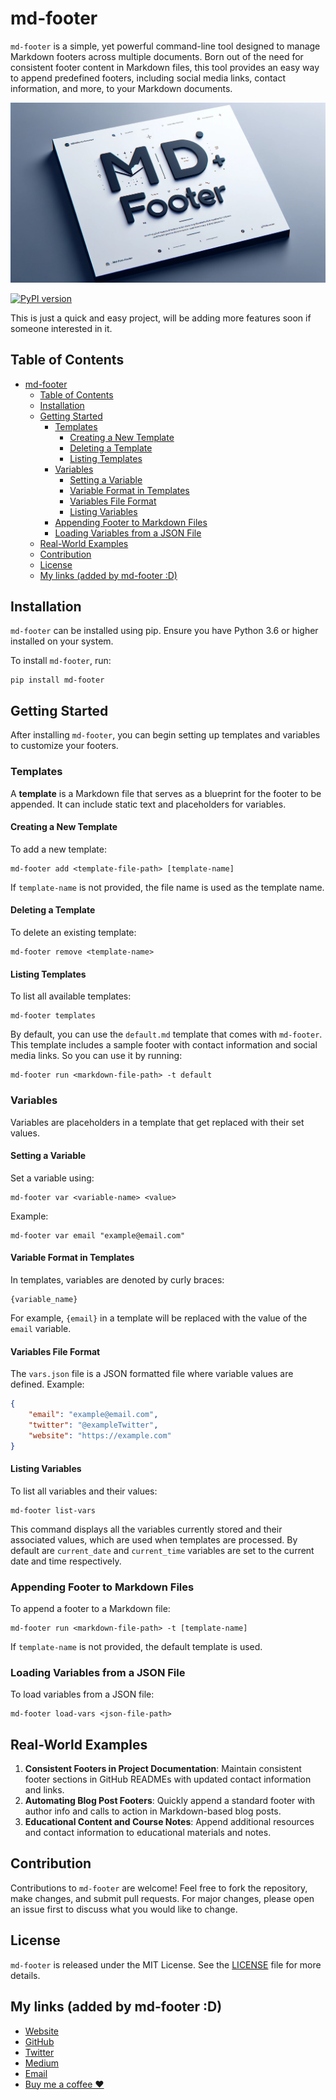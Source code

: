 # md-footer

`md-footer` is a simple, yet powerful command-line tool designed to manage Markdown footers across multiple documents. Born out of the need for consistent footer content in Markdown files, this tool provides an easy way to append predefined footers, including social media links, contact information, and more, to your Markdown documents.

![md-footer banner](https://github.com/glizzykingdreko/md-footer/blob/main/img/banner.png)

[![PyPI version](https://badge.fury.io/py/md-footer.svg)](https://badge.fury.io/py/md-footer)


This is just a quick and easy project, will be adding more features soon if someone interested in it.

## Table of Contents
- [md-footer](#md-footer)
  - [Table of Contents](#table-of-contents)
  - [Installation](#installation)
  - [Getting Started](#getting-started)
    - [Templates](#templates)
      - [Creating a New Template](#creating-a-new-template)
      - [Deleting a Template](#deleting-a-template)
      - [Listing Templates](#listing-templates)
    - [Variables](#variables)
      - [Setting a Variable](#setting-a-variable)
      - [Variable Format in Templates](#variable-format-in-templates)
      - [Variables File Format](#variables-file-format)
      - [Listing Variables](#listing-variables)
    - [Appending Footer to Markdown Files](#appending-footer-to-markdown-files)
    - [Loading Variables from a JSON File](#loading-variables-from-a-json-file)
  - [Real-World Examples](#real-world-examples)
  - [Contribution](#contribution)
  - [License](#license)
  - [My links (added by md-footer :D)](#my-links-added-by-md-footer-d)

## Installation

`md-footer` can be installed using pip. Ensure you have Python 3.6 or higher installed on your system.

To install `md-footer`, run:

```
pip install md-footer
```

## Getting Started

After installing `md-footer`, you can begin setting up templates and variables to customize your footers.

### Templates

A **template** is a Markdown file that serves as a blueprint for the footer to be appended. It can include static text and placeholders for variables.

#### Creating a New Template

To add a new template:

```
md-footer add <template-file-path> [template-name]
```

If `template-name` is not provided, the file name is used as the template name.

#### Deleting a Template

To delete an existing template:

```
md-footer remove <template-name>
```

#### Listing Templates

To list all available templates:

```
md-footer templates
```

By default, you can use the `default.md` template that comes with `md-footer`. This template includes a sample footer with contact information and social media links. So you can use it by running:

```
md-footer run <markdown-file-path> -t default
```

### Variables

Variables are placeholders in a template that get replaced with their set values. 

#### Setting a Variable

Set a variable using:

```
md-footer var <variable-name> <value>
```

Example:

```
md-footer var email "example@email.com"
```

#### Variable Format in Templates

In templates, variables are denoted by curly braces:

```
{variable_name}
```

For example, `{email}` in a template will be replaced with the value of the `email` variable.

#### Variables File Format

The `vars.json` file is a JSON formatted file where variable values are defined. Example:

```json
{
    "email": "example@email.com",
    "twitter": "@exampleTwitter",
    "website": "https://example.com"
}
```

#### Listing Variables

To list all variables and their values:

```
md-footer list-vars
```

This command displays all the variables currently stored and their associated values, which are used when templates are processed.
By default are    `current_date` and `current_time` variables are set to the current date and time respectively.


### Appending Footer to Markdown Files

To append a footer to a Markdown file:

```
md-footer run <markdown-file-path> -t [template-name]
```

If `template-name` is not provided, the default template is used.

### Loading Variables from a JSON File

To load variables from a JSON file:

```
md-footer load-vars <json-file-path>
```

## Real-World Examples

1. **Consistent Footers in Project Documentation**: Maintain consistent footer sections in GitHub READMEs with updated contact information and links.
2. **Automating Blog Post Footers**: Quickly append a standard footer with author info and calls to action in Markdown-based blog posts.
3. **Educational Content and Course Notes**: Append additional resources and contact information to educational materials and notes.

## Contribution

Contributions to `md-footer` are welcome! Feel free to fork the repository, make changes, and submit pull requests. For major changes, please open an issue first to discuss what you would like to change.

## License

`md-footer` is released under the MIT License. See the [LICENSE](LICENSE) file for more details. 

## My links (added by md-footer :D)
- [Website](https://glizzykingdreko.github.io)
- [GitHub](https://github.com/glizzykingdreko)
- [Twitter](https://mobile.twitter.com/glizzykingdreko)
- [Medium](https://medium.com/@glizzykingdreko)
- [Email](mailto:glizzykingdreko@protonmail.com) 
- [Buy me a coffee ❤️](https://www.buymeacoffee.com/glizzykingdreko)